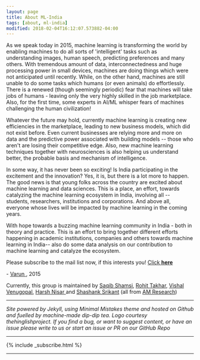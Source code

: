 ```yaml
---
layout: page
title: About ML-India
tags: [about, ml-india]
modified: 2018-02-04T16:12:07.573882-04:00
---
```


As we speak today in 2015, machine learning is transforming the world by enabling machines to do all sorts of 'intelligent' tasks such as understanding images, human speech, predicting preferences and many others. With tremendous amount of data, interconnectedness and huge processing power in small devices, machines are doing things which were not anticipated until recently. While, on the other hand, machines are still unable to do some tasks which humans (or even animals) do effortlessly. There is a renewed (though seemingly periodic) fear that machines will take jobs of humans - leaving only the very highly skilled in the job marketplace. Also, for the first time, some experts in AI/ML whisper fears of machines challenging the human civilization!

Whatever the future may hold, currently machine learning is creating new efficiencies in the marketplace, leading to new business models, which did not exist before. Even current businesses are relying more and more on data and the predictive power associated with building models -- those who aren't are losing their competitive edge. Also, new machine learning techniques together with neurosciences is also helping us understand better, the probable basis and mechanism of intelligence. 

In some way, it has never been so exciting! Is India participating in the excitement and the innovation? Yes, it is, but there is a lot more to happen. The good news is that young folks across the country are excited about machine learning and data sciences. This is a place, an effort, towards catalyzing the machine learning ecosystem in India, involving all -- students, researchers, institutions and corporations. And above all, everyone whose lives will be impacted by machine learning in the coming years.

With hope towards a buzzing machine learning community in India - both in theory and practice. This is an effort to bring together different efforts happening in academic institutions, companies and others towards machine learning in India-- also do some data analysis on our contribution to machine learning and catalyze the ecosystem.

Please subscribe to the mail list now, if this interests you! <a href="https://groups.google.com/forum/#!forum/ml-india/join">Click **here**</a>

\- <a href="https://www.linkedin.com/pub/varun-aggarwal/0/424/b74"> Varun </a>, 2015

Currently, this group is maintained by <a href='https://saqibns.github.io/'>Saqib Shamsi</a>, <a href='
https://www.linkedin.com/in/rohittakhar/'>Rohit Takhar</a>, <a href='https://www.linkedin.com/in/vishal-venugopal-54ab6433/'>Vishal Venugopal</a>, <a href='https://in.linkedin.com/pub/harsh-nisar/88/475/b83'>Harsh Nisar </a> and <a href="https://www.linkedin.com/pub/shashank-srikant/25/aa1/965">Shashank Srikant</a> (all from <a href="http://research.aspiringminds.com">AM Research</a>)

---

*Site powered by Jekyll, using Minimal Mistakes theme and hosted on Github and fuelled by machine-made dip-dip tea. Logo courtesy thehinglishproject. If you find a bug, or want to suggest content, or have an issue please write to us or start an issue or PR on our GitHub Repo*

---

{% include _subscribe.html %}

---
